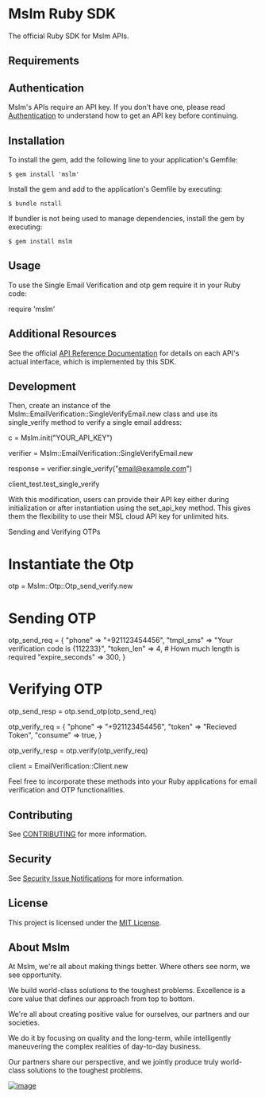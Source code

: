# Mslm Ruby SDK

The official Ruby SDK for Mslm APIs.

## Requirements

## Authentication

Mslm's APIs require an API key. If you don't have one, please read
[Authentication](https://mslm.io/docs/api/authentication) to understand how to
get an API key before continuing.

## Installation

To install the gem, add the following line to your application's Gemfile:

    $ gem install 'mslm'

Install the gem and add to the application's Gemfile by executing:

    $ bundle nstall

If bundler is not being used to manage dependencies, install the gem by executing:

    $ gem install mslm

## Usage

To use the Single Email Verification and otp gem require it in your Ruby code:

require 'mslm'

## Additional Resources

See the official [API Reference Documentation](https://mslm.io/docs/api) for
details on each API's actual interface, which is implemented by this SDK.

## Development

Then, create an instance of the Mslm::EmailVerification::SingleVerifyEmail.new class and use its single_verify method to verify a single email address:

c = Mslm.init("YOUR_API_KEY")

verifier = Mslm::EmailVerification::SingleVerifyEmail.new

response = verifier.single_verify("email@example.com")

client_test.test_single_verify

With this modification, users can provide their API key either during initialization or after instantiation using the set_api_key method. This gives them the flexibility to use their MSL cloud API key for unlimited hits.

Sending and Verifying OTPs

# Instantiate the Otp

otp = Mslm::Otp::Otp_send_verify.new

# Sending OTP

otp_send_req = {
"phone" => "+921123454456",
"tmpl_sms" => "Your verification code is {112233}",
"token_len" => 4, # Hown much length is required
"expire_seconds" => 300,
}

# Verifying OTP

otp_send_resp = otp.send_otp(otp_send_req)

otp_verify_req = {
"phone" => "+921123454456",
"token" => "Recieved Token",
"consume" => true,
}

otp_verify_resp = otp.verify(otp_verify_req)

client = EmailVerification::Client.new

Feel free to incorporate these methods into your Ruby applications for email verification and OTP functionalities.

## Contributing

See [CONTRIBUTING](CONTRIBUTING.md) for more information.

## Security

See [Security Issue
Notifications](CONTRIBUTING.md#security-issue-notifications) for more
information.

## License

This project is licensed under the [MIT License](LICENSE).

## About Mslm

At Mslm, we're all about making things better. Where others see norm, we see
opportunity.

We build world-class solutions to the toughest problems. Excellence is a core
value that defines our approach from top to bottom.

We're all about creating positive value for ourselves, our partners and our
societies.

We do it by focusing on quality and the long-term, while intelligently
maneuvering the complex realities of day-to-day business.

Our partners share our perspective, and we jointly produce truly world-class
solutions to the toughest problems.

[![image](https://avatars.githubusercontent.com/u/50307970?s=200&v=4)](https://mslm.io/)
